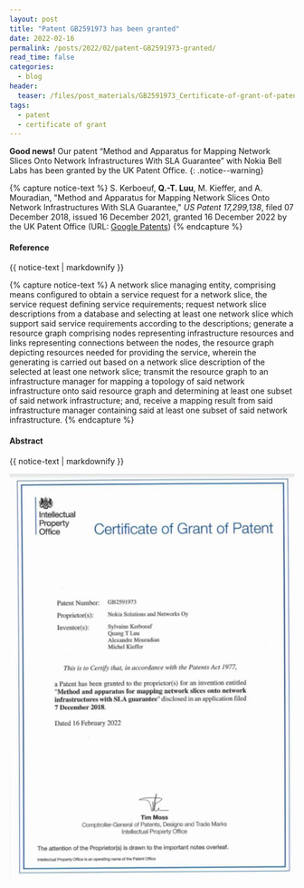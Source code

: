 ```yaml
---
layout: post
title: "Patent GB2591973 has been granted"
date: 2022-02-16
permalink: /posts/2022/02/patent-GB2591973-granted/ 
read_time: false
categories:
  - blog
header:
  teaser: /files/post_materials/GB2591973_Certificate-of-grant-of-patent.jpg
tags:
  - patent
  - certificate of grant
---
```


**Good news!** Our patent “Method and Apparatus for Mapping Network Slices Onto Network Infrastructures With SLA Guarantee” with Nokia Bell Labs has been granted by the UK Patent Office.
{: .notice--warning}


<!-- **Reference** -->
{% capture notice-text %}
S. Kerboeuf, **Q.-T. Luu**, M. Kieffer, and A. Mouradian, "Method and Apparatus for Mapping Network Slices Onto Network Infrastructures With SLA Guarantee," *US Patent 17,299,138*, filed 07 December 2018, issued 16 December 2021, granted 16 December 2022 by the UK Patent Office (URL: [Google Patents](https://patents.google.com/patent/US20210392040A1/en))
{% endcapture %}

<div class="notice--success">
  <h4 class="no_toc">Reference</h4>
  {{ notice-text | markdownify }}
</div>

<!-- **Abstract** -->
{% capture notice-text %}
A network slice managing entity, comprising means configured to obtain a service request for a network slice, the service request defining service requirements; request network slice descriptions from a database and selecting at least one network slice which support said service requirements according to the descriptions;
generate a resource graph comprising nodes representing infrastructure resources and links representing connections between the nodes, the resource graph depicting resources needed for providing the service, wherein the generating is carried out based on a network slice description of the selected at least one network slice;
transmit the resource graph to an infrastructure manager for mapping a topology of said network infrastructure onto said resource graph and determining at least one subset of said network infrastructure; and, receive a mapping result from said infrastructure manager containing said at least one subset of said network infrastructure.
{% endcapture %}

<div class="notice--success">
  <h4 class="no_toc">Abstract</h4>
  {{ notice-text | markdownify }}
</div>


![GB2591973_Certificate-of-grant-of-patent](/files/post_materials/GB2591973_Certificate-of-grant-of-patent.jpg)
